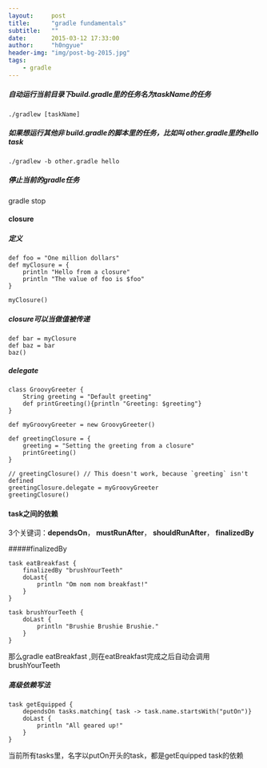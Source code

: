 ```yaml
---
layout:     post
title:      "gradle fundamentals"
subtitle:   ""
date:       2015-03-12 17:33:00
author:     "h0ngyue"
header-img: "img/post-bg-2015.jpg"
tags:
    - gradle
---
```


##### 自动运行当前目录下build.gradle里的任务名为taskName的任务
 
```
./gradlew [taskName]
```

##### 如果想运行其他非 build.gradle的脚本里的任务，比如叫 other.gradle里的hello task

```
./gradlew -b other.gradle hello
```

##### 停止当前的gradle任务
gradle stop

#### closure

##### 定义
```
def foo = "One million dollars"
def myClosure = {
    println "Hello from a closure"
    println "The value of foo is $foo"
}

myClosure()
```

##### closure可以当做值被传递

```
def bar = myClosure
def baz = bar
baz()
```

##### delegate

```
class GroovyGreeter {
    String greeting = "Default greeting"
    def printGreeting(){println "Greeting: $greeting"}
}

def myGroovyGreeter = new GroovyGreeter()

def greetingClosure = {
    greeting = "Setting the greeting from a closure"
    printGreeting()
}

// greetingClosure() // This doesn't work, because `greeting` isn't defined
greetingClosure.delegate = myGroovyGreeter
greetingClosure()
```

#### task之间的依赖
3个关键词：**dependsOn**， **mustRunAfter**， **shouldRunAfter**， **finalizedBy**

#####finalizedBy

```
task eatBreakfast {
    finalizedBy "brushYourTeeth"
    doLast{
        println "Om nom nom breakfast!"
    }
}

task brushYourTeeth {
    doLast {
        println "Brushie Brushie Brushie."
    }
}
```

那么gradle eatBreakfast ,则在eatBreakfast完成之后自动会调用brushYourTeeth

##### 高级依赖写法

```
task getEquipped {
    dependsOn tasks.matching{ task -> task.name.startsWith("putOn")}
    doLast {
        println "All geared up!"
    }
}
```

当前所有tasks里，名字以putOn开头的task，都是getEquipped task的依赖